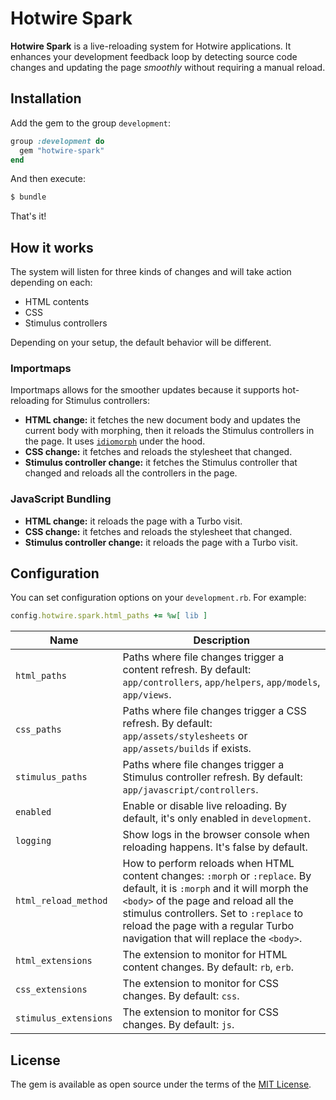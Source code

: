 # Hotwire Spark

**Hotwire Spark** is a live-reloading system for Hotwire applications. It enhances your development feedback loop by detecting source code changes and updating the page *smoothly* without requiring a manual reload.

## Installation

Add the gem to the group `development`:

```ruby
group :development do
  gem "hotwire-spark"
end
```

And then execute:

```bash
$ bundle
```

That's it!

## How it works

The system will listen for three kinds of changes and will take action depending on each:

* HTML contents
* CSS
* Stimulus controllers

Depending on your setup, the default behavior will be different.

### Importmaps

Importmaps allows for the smoother updates because it supports hot-reloading for Stimulus controllers:

* **HTML change:** it fetches the new document body and updates the current body with morphing, then it reloads the Stimulus controllers in the page. It uses [`idiomorph`](https://github.com/bigskysoftware/idiomorph) under the hood.
* **CSS change:** it fetches and reloads the stylesheet that changed.
* **Stimulus controller change:** it fetches the Stimulus controller that changed and reloads all the controllers in the page.

### JavaScript Bundling

* **HTML change:** it reloads the page with a Turbo visit.
* **CSS change:** it fetches and reloads the stylesheet that changed.
* **Stimulus controller change:** it reloads the page with a Turbo visit.

## Configuration

You can set configuration options on your `development.rb`. For example:

```ruby
config.hotwire.spark.html_paths += %w[ lib ]
```

| Name                  | Description                                                                                                                                                                                                                                                                                   |
|-----------------------|-----------------------------------------------------------------------------------------------------------------------------------------------------------------------------------------------------------------------------------------------------------------------------------------------|
| `html_paths`          | Paths where file changes trigger a content refresh. By default: `app/controllers`, `app/helpers`, `app/models`, `app/views`.                                                                                                                                                                  |
| `css_paths`           | Paths where file changes trigger a CSS refresh. By default: `app/assets/stylesheets` or `app/assets/builds` if exists.                                                                                                                                                                        |
| `stimulus_paths`      | Paths where file changes trigger a Stimulus controller refresh. By default: `app/javascript/controllers`.                                                                                                                                                                                     |
| `enabled`             | Enable or disable live reloading. By default, it's only enabled in `development`.                                                                                                                                                                                                             |
| `logging`             | Show logs in the browser console when reloading happens. It's false by default.                                                                                                                                                                                                               |
| `html_reload_method`  | How to perform reloads when HTML content changes: `:morph` or `:replace`. By default, it is `:morph` and it will morph the `<body>` of the page and reload all the stimulus controllers. Set to `:replace` to reload the page with a regular Turbo navigation that will replace the `<body>`. |
| `html_extensions`     | The extension to monitor for HTML content changes. By default: `rb`, `erb`.                                                                                                                                                                                                                   |                                                                                                                                                                                                                                                   |
| `css_extensions`      | The extension to monitor for CSS changes. By default: `css`.                                                                                                                                                                                                                                  |                                                                                                                                                                                                                                                   |
| `stimulus_extensions` | The extension to monitor for CSS changes. By default: `js`.                                                                                                                                                                                                                                   |                                                                                                                                                                                                                                                   |

## License

The gem is available as open source under the terms of the [MIT License](https://opensource.org/licenses/MIT).
